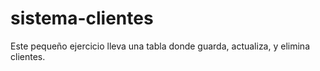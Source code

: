 # sistema-clientes
Este pequeño ejercicio lleva una tabla donde guarda, actualiza, y elimina clientes.
